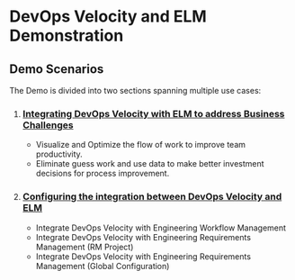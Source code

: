 # DevOps Velocity and ELM Demonstration

## Demo Scenarios

The Demo is divided into two sections spanning multiple use cases:
1. ### [Integrating DevOps Velocity with ELM to address Business Challenges](../docs/demo1/index.md)
    * Visualize and Optimize the flow of work to improve team productivity.
    * Eliminate guess work and use data to make better investment decisions for process improvement.

2. ### [Configuring the integration between DevOps Velocity and ELM](../docs/demo2/index.md)
    * Integrate DevOps Velocity with Engineering Workflow Management
    * Integrate DevOps Velocity with Engineering Requirements Management (RM Project)
    * Integrate DevOps Velocity with Engineering Requirements Management (Global Configuration)
 